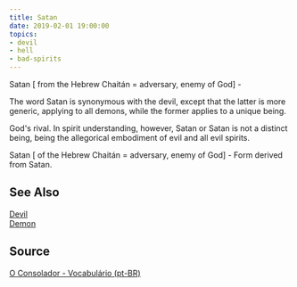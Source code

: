 ```yaml
---
title: Satan
date: 2019-02-01 19:00:00
topics:
- devil
- hell
- bad-spirits
---
```


Satan [ from the Hebrew Chaitán = adversary, enemy of God] - 

The word Satan is synonymous with the devil, except that the latter is more generic, 
applying to all demons, while the former applies to a unique being.

God's rival. In spirit understanding, however, Satan or Satan is not a distinct being, 
being the allegorical embodiment of evil and all evil spirits.

Satan [ of the Hebrew Chaitán = adversary, enemy of God] - 
Form derived from Satan.

## See Also
[Devil](../devil)  
[Demon](../demon)  

## Source
[O Consolador - Vocabulário (pt-BR)](http://www.oconsolador.com.br/linkfixo/vocabulario/principal.html)
